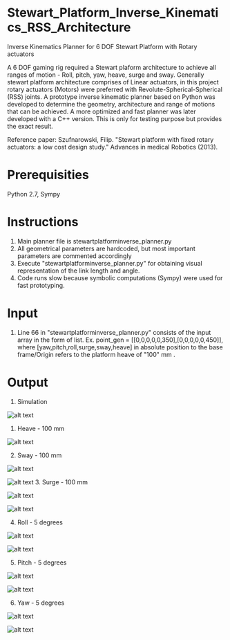 # Stewart_Platform_Inverse_Kinematics_RSS_Architecture
 Inverse Kinematics Planner for 6 DOF Stewart Platform with Rotary actuators
 
 A 6 DOF gaming rig required a Stewart plaform architecture to achieve all ranges of motion - Roll, pitch, yaw, heave, surge and sway.
 Generally stewart platform architecture comprises of Linear actuators, in this project rotary actuators (Motors) were preferred with Revolute-Spherical-Spherical (RSS) joints. A prototype inverse kinematic planner based on Python was developed to determine the geometry, architecture and range of motions that can be achieved. A more optimized and fast planner was later developed with a C++ version. This is only for testing purpose but provides the exact result.
 
 Reference paper: Szufnarowski, Filip. "Stewart platform with fixed rotary actuators: a low cost design study." Advances in medical Robotics (2013).
 
 # Prerequisities
 
 Python 2.7, Sympy
 
 # Instructions
 
 1. Main planner file is stewartplatforminverse_planner.py
 2. All geometrical parameters are hardcoded, but most important parameters are commented accordingly
 3. Execute "stewartplatforminverse_planner.py" for obtaining visual representation of the link length and angle.
 4. Code runs slow because symbolic computations (Sympy) were used for fast prototyping. 
 
 # Input 
 
 1. Line 66 in "stewartplatforminverse_planner.py" consists of the input array in the form of list.
 Ex. point_gen = [[0,0,0,0,0,350],[0,0,0,0,0,450]], where [yaw,pitch,roll,surge,sway,heave] in absolute position to the base frame/Origin refers to the platform heave of "100" mm .
 
 # Output
 
 1. Simulation
 
  ![alt text](https://github.com/KeerthiSagarSN/Inverse_Kinematics_StewartPlatform_RSS/blob/master/stewart_simulation.gif)
 
 1. Heave - 100 mm 
 
 ![alt text](https://github.com/KeerthiSagarSN/Inverse_Kinematics_StewartPlatform_RSS/blob/master/heave_100mm.png)
 
 2. Sway - 100 mm
 
 ![alt text](https://github.com/KeerthiSagarSN/Inverse_Kinematics_StewartPlatform_RSS/blob/master/sway_100mm_img1.png)
 
 ![alt text](https://github.com/KeerthiSagarSN/Inverse_Kinematics_StewartPlatform_RSS/blob/master/sway_100mm_img2.png)
 3. Surge - 100 mm
 
  ![alt text](https://github.com/KeerthiSagarSN/Inverse_Kinematics_StewartPlatform_RSS/blob/master/surge_100mm_img1.png)
 
 ![alt text](https://github.com/KeerthiSagarSN/Inverse_Kinematics_StewartPlatform_RSS/blob/master/surge_100mm_img2.png)
 
 4. Roll - 5 degrees
 
 ![alt text](https://github.com/KeerthiSagarSN/Inverse_Kinematics_StewartPlatform_RSS/blob/master/Roll_5deg_img1.png)
 
 ![alt text](https://github.com/KeerthiSagarSN/Inverse_Kinematics_StewartPlatform_RSS/blob/master/Roll_5deg_img2.png)
 
 5. Pitch - 5 degrees
 
 ![alt text](https://github.com/KeerthiSagarSN/Inverse_Kinematics_StewartPlatform_RSS/blob/master/Pitch_5deg_img1.png)
 
 ![alt text](https://github.com/KeerthiSagarSN/Inverse_Kinematics_StewartPlatform_RSS/blob/master/Pitch_5deg_img2.png)
 
 6. Yaw - 5 degrees
 
 ![alt text](https://github.com/KeerthiSagarSN/Inverse_Kinematics_StewartPlatform_RSS/blob/master/Yaw_5deg_img1.png)
 
 ![alt text](https://github.com/KeerthiSagarSN/Inverse_Kinematics_StewartPlatform_RSS/blob/master/Yaw_5deg_img2.png)
 
 
